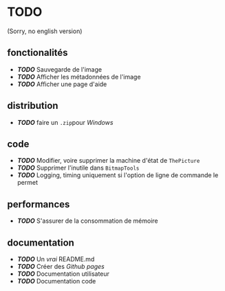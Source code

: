 ﻿# TODO

(Sorry, no english version)

## fonctionalités
- ***TODO*** Sauvegarde de l'image
- ***TODO*** Afficher les métadonnées de l'image
- ***TODO*** Afficher une page d'aide

## distribution
- ***TODO*** faire un `.zip`pour *Windows*

## code
- ***TODO*** Modifier, voire supprimer la machine d'état de `ThePicture`
- ***TODO*** Supprimer l'inutile dans `BitmapTools`
- ***TODO*** Logging, timing uniquement si l'option de ligne de commande le permet

## performances
- ***TODO*** S'assurer de la consommation de mémoire

## documentation
- ***TODO*** Un *vrai* README.md
- ***TODO*** Créer des *Github pages*
- ***TODO*** Documentation utilisateur
- ***TODO*** Documentation code
